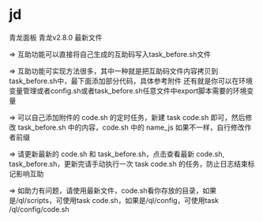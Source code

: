 # jd
青龙面板  青龙v2.8.0 最新文件

=> 互助功能可以直接将自己生成的互助码写入task_before.sh文件

=> 互助功能可实现方法很多，其中一种就是把互助码文件内容拷贝到task_before.sh中，最下面添加部分代码，具体参考附件
   还有就是你可以在环境变量管理或者config.sh或者task_before.sh任意文件中export脚本需要的环境变量
   
=> 可以自己添加附件的 code.sh 的定时任务，新建 task code.sh 即可，然后修改 task_before.sh 中的内容，code.sh 中的 name_js 如果不一样，自行修改作者前缀

=> 请更新最新的 code.sh 和 task_before.sh，点击查看最新 code.sh, task_before.sh，更新完请手动执行一次 task code.sh 的任务，防止日志结束标记影响互助

=> 如助力有问题，请使用最新文件，code.sh看你存放的目录，如果是/ql/scripts，可使用task code.sh，如果是/ql/config，可使用task /ql/config/code.sh

